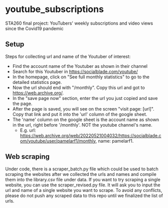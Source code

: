 # youtube_subscriptions
STA260 final project: YouTubers' weekly subscriptions and video views since the Covid19 pandemic

## Setup
Steps for collecting url and name of the Youtuber of interest:
* Find the account name of the Youtuber as shown in their channel
* Search for this Youtuber in https://socialblade.com/youtube/
* In the homepage, click on "See full monthly statistics" to go to the detailed statistics page. 
* Now the url should end with "/monthly". Copy this url and got to https://web.archive.org/.
* In the "save page now" section, enter the url you just copied and save the page. 
* After the page is saved, you will see on the screen "visit page: [url]". Copy that link and put it into the 'url' column of the google sheet.
* The 'name' column on the google sheet is the account name as shown in the url, right before '/monthly'. NOT the youtube channel's name.
  *  E.g. url: https://web.archive.org/web/20220521004032/https://socialblade.com/youtube/user/pamelarf1/monthly, name: pamelarf1.

## Web scraping
Under code, there is a scraper_batch.py file which could be used to batch scraping the websites after we collected the urls and names and compile them into the library.csv file under data. If you want to try scraping a single website, you can use the scraper_revised.py file. It will ask you to input the url and name of a single website you want to scrape. To avoid any conflicts, please do not push any scraped data to this repo until we finalized the list of urls. 
